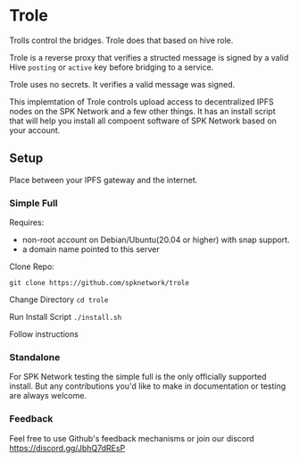 # Trole

Trolls control the bridges. Trole does that based on hive role.

Trole is a reverse proxy that verifies a structed message is signed by a valid Hive `posting` or `active` key before bridging to a service. 

Trole uses no secrets. It verifies a valid message was signed.

This implemtation of Trole controls upload access to decentralized IPFS nodes on the SPK Network and a few other things. It has an install script that will help you install all compoent software of SPK Network based on your account. 

## Setup

Place between your IPFS gateway and the internet.

### Simple Full

Requires:
* non-root account on Debian/Ubuntu(20.04 or higher) with snap support.
* a domain name pointed to this server

Clone Repo:

`git clone https://github.com/spknetwork/trole`

Change Directory `cd trole`

Run Install Script `./install.sh`

Follow instructions

### Standalone

For SPK Network testing the simple full is the only officially supported install. But any contributions you'd like to make in documentation or testing are always welcome.

### Feedback

Feel free to use Github's feedback mechanisms or join our discord https://discord.gg/JbhQ7dREsP